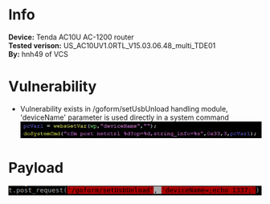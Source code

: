 # Info
**Device:** Tenda AC10U AC-1200 router\
**Tested verison:** US_AC10UV1.0RTL_V15.03.06.48_multi_TDE01\
**By:** hnh49 of VCS
# Vulnerability
* Vulnerability exists in /goform/setUsbUnload handling module, 'deviceName' parameter is used directly in a system command\
![cause1](./cmdinject1_setUsbUnload_cause.jpg)
# Payload
![payload](./cmdinject1_setUsbUnload_payload.png)
